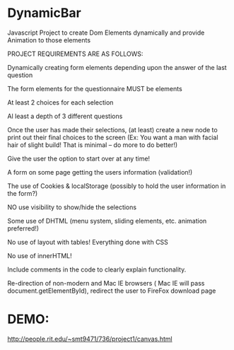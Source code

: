 DynamicBar
==========

Javascript Project to create Dom Elements dynamically and provide Animation to those elements

PROJECT REQUIREMENTS ARE AS FOLLOWS:

Dynamically creating form elements depending upon the answer of the last question

The form elements for the questionnaire MUST be elements

At least 2 choices for each selection

Al least a depth of 3 different questions 


Once the user has made their selections, (at least) create a new node to print out their final choices to the screen (Ex: You want a man with facial hair of slight build! That is minimal – do more to do better!)

Give the user the option to start over at any time!

A form on some page getting the users information (validation!)

The use of Cookies & localStorage (possibly to hold the user information in the form?)

NO use visibility to show/hide the selections

Some use of DHTML (menu system, sliding elements, etc. animation preferred!)

No use of layout with tables! Everything done with CSS

No use of innerHTML! 

Include comments in the code to clearly explain functionality.

Re-direction of non-modern and Mac IE browsers ( Mac IE will pass document.getElementById), redirect the user to FireFox download page

DEMO:
======
http://people.rit.edu/~smt9471/736/project1/canvas.html
